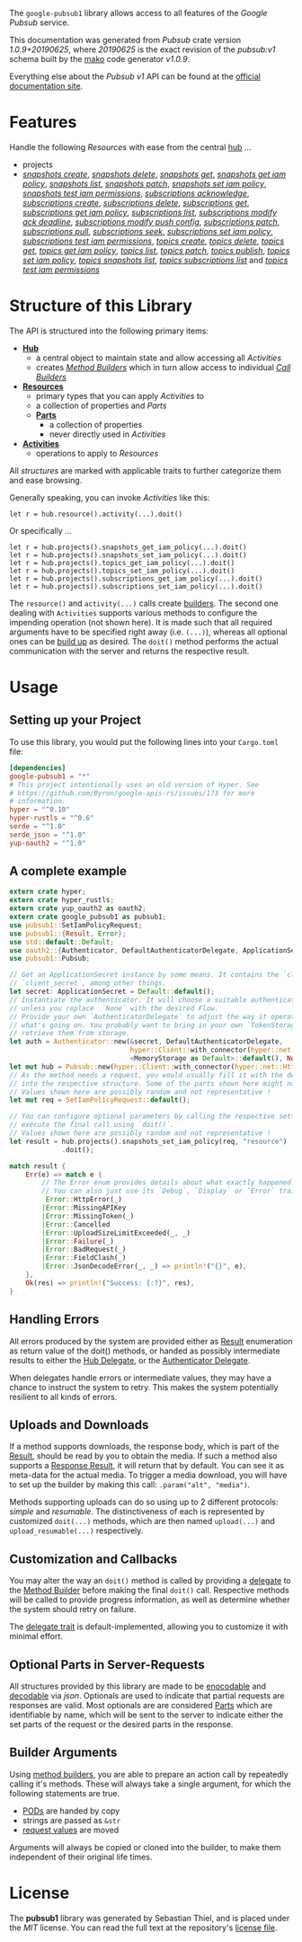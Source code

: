 <!---
DO NOT EDIT !
This file was generated automatically from 'src/mako/api/README.md.mako'
DO NOT EDIT !
-->
The `google-pubsub1` library allows access to all features of the *Google Pubsub* service.

This documentation was generated from *Pubsub* crate version *1.0.9+20190625*, where *20190625* is the exact revision of the *pubsub:v1* schema built by the [mako](http://www.makotemplates.org/) code generator *v1.0.9*.

Everything else about the *Pubsub* *v1* API can be found at the
[official documentation site](https://cloud.google.com/pubsub/docs).
# Features

Handle the following *Resources* with ease from the central [hub](https://docs.rs/google-pubsub1/1.0.9+20190625/google_pubsub1/struct.Pubsub.html) ... 

* projects
 * [*snapshots create*](https://docs.rs/google-pubsub1/1.0.9+20190625/google_pubsub1/struct.ProjectSnapshotCreateCall.html), [*snapshots delete*](https://docs.rs/google-pubsub1/1.0.9+20190625/google_pubsub1/struct.ProjectSnapshotDeleteCall.html), [*snapshots get*](https://docs.rs/google-pubsub1/1.0.9+20190625/google_pubsub1/struct.ProjectSnapshotGetCall.html), [*snapshots get iam policy*](https://docs.rs/google-pubsub1/1.0.9+20190625/google_pubsub1/struct.ProjectSnapshotGetIamPolicyCall.html), [*snapshots list*](https://docs.rs/google-pubsub1/1.0.9+20190625/google_pubsub1/struct.ProjectSnapshotListCall.html), [*snapshots patch*](https://docs.rs/google-pubsub1/1.0.9+20190625/google_pubsub1/struct.ProjectSnapshotPatchCall.html), [*snapshots set iam policy*](https://docs.rs/google-pubsub1/1.0.9+20190625/google_pubsub1/struct.ProjectSnapshotSetIamPolicyCall.html), [*snapshots test iam permissions*](https://docs.rs/google-pubsub1/1.0.9+20190625/google_pubsub1/struct.ProjectSnapshotTestIamPermissionCall.html), [*subscriptions acknowledge*](https://docs.rs/google-pubsub1/1.0.9+20190625/google_pubsub1/struct.ProjectSubscriptionAcknowledgeCall.html), [*subscriptions create*](https://docs.rs/google-pubsub1/1.0.9+20190625/google_pubsub1/struct.ProjectSubscriptionCreateCall.html), [*subscriptions delete*](https://docs.rs/google-pubsub1/1.0.9+20190625/google_pubsub1/struct.ProjectSubscriptionDeleteCall.html), [*subscriptions get*](https://docs.rs/google-pubsub1/1.0.9+20190625/google_pubsub1/struct.ProjectSubscriptionGetCall.html), [*subscriptions get iam policy*](https://docs.rs/google-pubsub1/1.0.9+20190625/google_pubsub1/struct.ProjectSubscriptionGetIamPolicyCall.html), [*subscriptions list*](https://docs.rs/google-pubsub1/1.0.9+20190625/google_pubsub1/struct.ProjectSubscriptionListCall.html), [*subscriptions modify ack deadline*](https://docs.rs/google-pubsub1/1.0.9+20190625/google_pubsub1/struct.ProjectSubscriptionModifyAckDeadlineCall.html), [*subscriptions modify push config*](https://docs.rs/google-pubsub1/1.0.9+20190625/google_pubsub1/struct.ProjectSubscriptionModifyPushConfigCall.html), [*subscriptions patch*](https://docs.rs/google-pubsub1/1.0.9+20190625/google_pubsub1/struct.ProjectSubscriptionPatchCall.html), [*subscriptions pull*](https://docs.rs/google-pubsub1/1.0.9+20190625/google_pubsub1/struct.ProjectSubscriptionPullCall.html), [*subscriptions seek*](https://docs.rs/google-pubsub1/1.0.9+20190625/google_pubsub1/struct.ProjectSubscriptionSeekCall.html), [*subscriptions set iam policy*](https://docs.rs/google-pubsub1/1.0.9+20190625/google_pubsub1/struct.ProjectSubscriptionSetIamPolicyCall.html), [*subscriptions test iam permissions*](https://docs.rs/google-pubsub1/1.0.9+20190625/google_pubsub1/struct.ProjectSubscriptionTestIamPermissionCall.html), [*topics create*](https://docs.rs/google-pubsub1/1.0.9+20190625/google_pubsub1/struct.ProjectTopicCreateCall.html), [*topics delete*](https://docs.rs/google-pubsub1/1.0.9+20190625/google_pubsub1/struct.ProjectTopicDeleteCall.html), [*topics get*](https://docs.rs/google-pubsub1/1.0.9+20190625/google_pubsub1/struct.ProjectTopicGetCall.html), [*topics get iam policy*](https://docs.rs/google-pubsub1/1.0.9+20190625/google_pubsub1/struct.ProjectTopicGetIamPolicyCall.html), [*topics list*](https://docs.rs/google-pubsub1/1.0.9+20190625/google_pubsub1/struct.ProjectTopicListCall.html), [*topics patch*](https://docs.rs/google-pubsub1/1.0.9+20190625/google_pubsub1/struct.ProjectTopicPatchCall.html), [*topics publish*](https://docs.rs/google-pubsub1/1.0.9+20190625/google_pubsub1/struct.ProjectTopicPublishCall.html), [*topics set iam policy*](https://docs.rs/google-pubsub1/1.0.9+20190625/google_pubsub1/struct.ProjectTopicSetIamPolicyCall.html), [*topics snapshots list*](https://docs.rs/google-pubsub1/1.0.9+20190625/google_pubsub1/struct.ProjectTopicSnapshotListCall.html), [*topics subscriptions list*](https://docs.rs/google-pubsub1/1.0.9+20190625/google_pubsub1/struct.ProjectTopicSubscriptionListCall.html) and [*topics test iam permissions*](https://docs.rs/google-pubsub1/1.0.9+20190625/google_pubsub1/struct.ProjectTopicTestIamPermissionCall.html)




# Structure of this Library

The API is structured into the following primary items:

* **[Hub](https://docs.rs/google-pubsub1/1.0.9+20190625/google_pubsub1/struct.Pubsub.html)**
    * a central object to maintain state and allow accessing all *Activities*
    * creates [*Method Builders*](https://docs.rs/google-pubsub1/1.0.9+20190625/google_pubsub1/trait.MethodsBuilder.html) which in turn
      allow access to individual [*Call Builders*](https://docs.rs/google-pubsub1/1.0.9+20190625/google_pubsub1/trait.CallBuilder.html)
* **[Resources](https://docs.rs/google-pubsub1/1.0.9+20190625/google_pubsub1/trait.Resource.html)**
    * primary types that you can apply *Activities* to
    * a collection of properties and *Parts*
    * **[Parts](https://docs.rs/google-pubsub1/1.0.9+20190625/google_pubsub1/trait.Part.html)**
        * a collection of properties
        * never directly used in *Activities*
* **[Activities](https://docs.rs/google-pubsub1/1.0.9+20190625/google_pubsub1/trait.CallBuilder.html)**
    * operations to apply to *Resources*

All *structures* are marked with applicable traits to further categorize them and ease browsing.

Generally speaking, you can invoke *Activities* like this:

```Rust,ignore
let r = hub.resource().activity(...).doit()
```

Or specifically ...

```ignore
let r = hub.projects().snapshots_get_iam_policy(...).doit()
let r = hub.projects().snapshots_set_iam_policy(...).doit()
let r = hub.projects().topics_get_iam_policy(...).doit()
let r = hub.projects().topics_set_iam_policy(...).doit()
let r = hub.projects().subscriptions_get_iam_policy(...).doit()
let r = hub.projects().subscriptions_set_iam_policy(...).doit()
```

The `resource()` and `activity(...)` calls create [builders][builder-pattern]. The second one dealing with `Activities` 
supports various methods to configure the impending operation (not shown here). It is made such that all required arguments have to be 
specified right away (i.e. `(...)`), whereas all optional ones can be [build up][builder-pattern] as desired.
The `doit()` method performs the actual communication with the server and returns the respective result.

# Usage

## Setting up your Project

To use this library, you would put the following lines into your `Cargo.toml` file:

```toml
[dependencies]
google-pubsub1 = "*"
# This project intentionally uses an old version of Hyper. See
# https://github.com/Byron/google-apis-rs/issues/173 for more
# information.
hyper = "^0.10"
hyper-rustls = "^0.6"
serde = "^1.0"
serde_json = "^1.0"
yup-oauth2 = "^1.0"
```

## A complete example

```Rust
extern crate hyper;
extern crate hyper_rustls;
extern crate yup_oauth2 as oauth2;
extern crate google_pubsub1 as pubsub1;
use pubsub1::SetIamPolicyRequest;
use pubsub1::{Result, Error};
use std::default::Default;
use oauth2::{Authenticator, DefaultAuthenticatorDelegate, ApplicationSecret, MemoryStorage};
use pubsub1::Pubsub;

// Get an ApplicationSecret instance by some means. It contains the `client_id` and 
// `client_secret`, among other things.
let secret: ApplicationSecret = Default::default();
// Instantiate the authenticator. It will choose a suitable authentication flow for you, 
// unless you replace  `None` with the desired Flow.
// Provide your own `AuthenticatorDelegate` to adjust the way it operates and get feedback about 
// what's going on. You probably want to bring in your own `TokenStorage` to persist tokens and
// retrieve them from storage.
let auth = Authenticator::new(&secret, DefaultAuthenticatorDelegate,
                              hyper::Client::with_connector(hyper::net::HttpsConnector::new(hyper_rustls::TlsClient::new())),
                              <MemoryStorage as Default>::default(), None);
let mut hub = Pubsub::new(hyper::Client::with_connector(hyper::net::HttpsConnector::new(hyper_rustls::TlsClient::new())), auth);
// As the method needs a request, you would usually fill it with the desired information
// into the respective structure. Some of the parts shown here might not be applicable !
// Values shown here are possibly random and not representative !
let mut req = SetIamPolicyRequest::default();

// You can configure optional parameters by calling the respective setters at will, and
// execute the final call using `doit()`.
// Values shown here are possibly random and not representative !
let result = hub.projects().snapshots_set_iam_policy(req, "resource")
             .doit();

match result {
    Err(e) => match e {
        // The Error enum provides details about what exactly happened.
        // You can also just use its `Debug`, `Display` or `Error` traits
         Error::HttpError(_)
        |Error::MissingAPIKey
        |Error::MissingToken(_)
        |Error::Cancelled
        |Error::UploadSizeLimitExceeded(_, _)
        |Error::Failure(_)
        |Error::BadRequest(_)
        |Error::FieldClash(_)
        |Error::JsonDecodeError(_, _) => println!("{}", e),
    },
    Ok(res) => println!("Success: {:?}", res),
}

```
## Handling Errors

All errors produced by the system are provided either as [Result](https://docs.rs/google-pubsub1/1.0.9+20190625/google_pubsub1/enum.Result.html) enumeration as return value of 
the doit() methods, or handed as possibly intermediate results to either the 
[Hub Delegate](https://docs.rs/google-pubsub1/1.0.9+20190625/google_pubsub1/trait.Delegate.html), or the [Authenticator Delegate](https://docs.rs/yup-oauth2/*/yup_oauth2/trait.AuthenticatorDelegate.html).

When delegates handle errors or intermediate values, they may have a chance to instruct the system to retry. This 
makes the system potentially resilient to all kinds of errors.

## Uploads and Downloads
If a method supports downloads, the response body, which is part of the [Result](https://docs.rs/google-pubsub1/1.0.9+20190625/google_pubsub1/enum.Result.html), should be
read by you to obtain the media.
If such a method also supports a [Response Result](https://docs.rs/google-pubsub1/1.0.9+20190625/google_pubsub1/trait.ResponseResult.html), it will return that by default.
You can see it as meta-data for the actual media. To trigger a media download, you will have to set up the builder by making
this call: `.param("alt", "media")`.

Methods supporting uploads can do so using up to 2 different protocols: 
*simple* and *resumable*. The distinctiveness of each is represented by customized 
`doit(...)` methods, which are then named `upload(...)` and `upload_resumable(...)` respectively.

## Customization and Callbacks

You may alter the way an `doit()` method is called by providing a [delegate](https://docs.rs/google-pubsub1/1.0.9+20190625/google_pubsub1/trait.Delegate.html) to the 
[Method Builder](https://docs.rs/google-pubsub1/1.0.9+20190625/google_pubsub1/trait.CallBuilder.html) before making the final `doit()` call. 
Respective methods will be called to provide progress information, as well as determine whether the system should 
retry on failure.

The [delegate trait](https://docs.rs/google-pubsub1/1.0.9+20190625/google_pubsub1/trait.Delegate.html) is default-implemented, allowing you to customize it with minimal effort.

## Optional Parts in Server-Requests

All structures provided by this library are made to be [enocodable](https://docs.rs/google-pubsub1/1.0.9+20190625/google_pubsub1/trait.RequestValue.html) and 
[decodable](https://docs.rs/google-pubsub1/1.0.9+20190625/google_pubsub1/trait.ResponseResult.html) via *json*. Optionals are used to indicate that partial requests are responses 
are valid.
Most optionals are are considered [Parts](https://docs.rs/google-pubsub1/1.0.9+20190625/google_pubsub1/trait.Part.html) which are identifiable by name, which will be sent to 
the server to indicate either the set parts of the request or the desired parts in the response.

## Builder Arguments

Using [method builders](https://docs.rs/google-pubsub1/1.0.9+20190625/google_pubsub1/trait.CallBuilder.html), you are able to prepare an action call by repeatedly calling it's methods.
These will always take a single argument, for which the following statements are true.

* [PODs][wiki-pod] are handed by copy
* strings are passed as `&str`
* [request values](https://docs.rs/google-pubsub1/1.0.9+20190625/google_pubsub1/trait.RequestValue.html) are moved

Arguments will always be copied or cloned into the builder, to make them independent of their original life times.

[wiki-pod]: http://en.wikipedia.org/wiki/Plain_old_data_structure
[builder-pattern]: http://en.wikipedia.org/wiki/Builder_pattern
[google-go-api]: https://github.com/google/google-api-go-client

# License
The **pubsub1** library was generated by Sebastian Thiel, and is placed 
under the *MIT* license.
You can read the full text at the repository's [license file][repo-license].

[repo-license]: https://github.com/Byron/google-apis-rsblob/master/LICENSE.md
